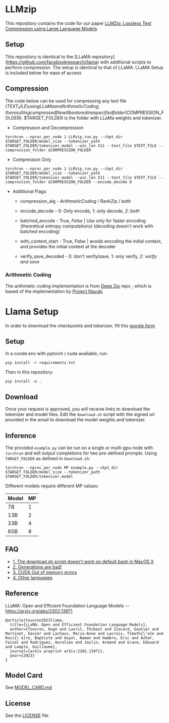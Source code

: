 # LLMzip 

This repository contains the code for our paper [LLMZip: Lossless Text Compression using Large Language Models](https://arxiv.org/abs/2306.04050)

 
## Setup

This repository is identical to the [LLaMA repository] (https://github.com/facebookresearch/llama) with additional scripts to perform compression. The setup is identical to that of LLaMA. LLaMA Setup is included below for ease of access

## Compression

The code below can be used for compressing any text file ($TEXT_FILE) using LLaMa and Arithmetic Coding , the resulting compressed file will be stored in a specified folder ($COMPRESSION_FOLDER). $TARGET_FOLDER is the folder with LLaMa weights and tokenizer.

* Compression and Decompression
  
```
torchrun --nproc_per_node 1 LLMzip_run.py --ckpt_dir $TARGET_FOLDER/model_size --tokenizer_path $TARGET_FOLDER/tokenizer.model --win_len 511 --text_file $TEXT_FILE --compression_folder $COMPRESSION_FOLDER 

```

* Compression Only

```
torchrun --nproc_per_node 1 LLMzip_run.py --ckpt_dir $TARGET_FOLDER/model_size --tokenizer_path $TARGET_FOLDER/tokenizer.model --win_len 511 --text_file $TEXT_FILE --compression_folder $COMPRESSION_FOLDER --encode_decode 0

```
* Additional Flags
  * compression_alg -  *ArithmeticCoding* / RankZip / both
  
  * encode_decode - 0: Only encode, 1: only decode, *2: both*
  
  * batched_encode - True, *False* | Use only for faster encoding (theoretical entropy computations) (decoding doesn't work with batched encoding)
  
  * with_context_start - True, *False* | avoids encoding the initial context, and provides the initial context at the decoder
  
  * verify_save_decoded - 0: don't verify/save, 1: only verify, *2: verify and save*
  

### Arithmetic Coding
The arithmetic coding implementation is from [Deep Zip](https://github.com/mohit1997/DeepZip) repo , which is based of the implementation by [Project Nayuki](https://github.com/nayuki/Reference-arithmetic-coding)

# Llama Setup

In order to download the checkpoints and tokenizer, fill this [google form](https://forms.gle/jk851eBVbX1m5TAv5)

## Setup

In a conda env with pytorch / cuda available, run:
```
pip install -r requirements.txt
```
Then in this repository:
```
pip install -e .
```

## Download

Once your request is approved, you will receive links to download the tokenizer and model files.
Edit the `download.sh` script with the signed url provided in the email to download the model weights and tokenizer.

## Inference

The provided `example.py` can be run on a single or multi-gpu node with `torchrun` and will output completions for two pre-defined prompts. Using `TARGET_FOLDER` as defined in `download.sh`:
```
torchrun --nproc_per_node MP example.py --ckpt_dir $TARGET_FOLDER/model_size --tokenizer_path $TARGET_FOLDER/tokenizer.model
```

Different models require different MP values:

|  Model | MP |
|--------|----|
| 7B     | 1  |
| 13B    | 2  |
| 33B    | 4  |
| 65B    | 8  |

## FAQ

- [1. The download.sh script doesn't work on default bash in MacOS X](FAQ.md#1)
- [2. Generations are bad!](FAQ.md#2)
- [3. CUDA Out of memory errors](FAQ.md#3)
- [4. Other languages](FAQ.md#4)

## Reference

LLaMA: Open and Efficient Foundation Language Models -- https://arxiv.org/abs/2302.13971

```
@article{touvron2023llama,
  title={LLaMA: Open and Efficient Foundation Language Models},
  author={Touvron, Hugo and Lavril, Thibaut and Izacard, Gautier and Martinet, Xavier and Lachaux, Marie-Anne and Lacroix, Timoth{\'e}e and Rozi{\`e}re, Baptiste and Goyal, Naman and Hambro, Eric and Azhar, Faisal and Rodriguez, Aurelien and Joulin, Armand and Grave, Edouard and Lample, Guillaume},
  journal={arXiv preprint arXiv:2302.13971},
  year={2023}
}
```

## Model Card
See [MODEL_CARD.md](MODEL_CARD.md)

## License
See the [LICENSE](LICENSE) file.
